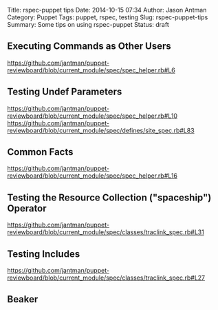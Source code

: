 Title: rspec-puppet tips
Date: 2014-10-15 07:34
Author: Jason Antman
Category: Puppet
Tags: puppet, rspec, testing
Slug: rspec-puppet-tips
Summary: Some tips on using rspec-puppet
Status: draft

Executing Commands as Other Users
---------------------------------

https://github.com/jantman/puppet-reviewboard/blob/current_module/spec/spec_helper.rb#L6

Testing Undef Parameters
-------------------------

https://github.com/jantman/puppet-reviewboard/blob/current_module/spec/spec_helper.rb#L10
https://github.com/jantman/puppet-reviewboard/blob/current_module/spec/defines/site_spec.rb#L83

Common Facts
------------

https://github.com/jantman/puppet-reviewboard/blob/current_module/spec/spec_helper.rb#L16

Testing the Resource Collection ("spaceship") Operator
-------------------------------------------------------

https://github.com/jantman/puppet-reviewboard/blob/current_module/spec/classes/traclink_spec.rb#L31

Testing Includes
-----------------

https://github.com/jantman/puppet-reviewboard/blob/current_module/spec/classes/traclink_spec.rb#L27

Beaker
------

